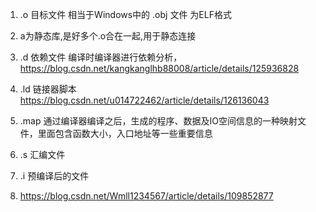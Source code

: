 1. .o 目标文件 相当于Windows中的 .obj 文件 为ELF格式
2. a为静态库,是好多个.o合在一起,用于静态连接

2. .d 依赖文件 编译时编译器进行依赖分析，
https://blog.csdn.net/kangkanglhb88008/article/details/125936828
3. .ld 链接器脚本
https://blog.csdn.net/u014722462/article/details/126136043
4. .map
通过编译器编译之后，生成的程序、数据及IO空间信息的一种映射文件，里面包含函数大小，入口地址等一些重要信息

6. .s 汇编文件
7. .i 预编译后的文件
8. https://blog.csdn.net/Wmll1234567/article/details/109852877